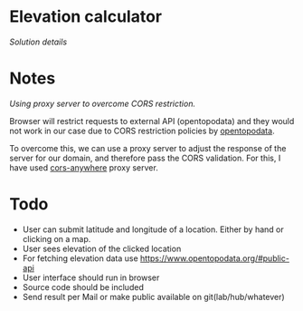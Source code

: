 # Elevation calculator

*Solution details*


# Notes 

*Using proxy server to overcome CORS restriction.*

Browser will restrict requests to external API (opentopodata) and they would not work in our case due to 
CORS restriction policies by [opentopodata](https://www.opentopodata.org/). 

To overcome this, we can use a proxy server to adjust the response of the server for our domain, and therefore
pass the CORS validation. For this, I have used [cors-anywhere](https://github.com/Rob--W/cors-anywhere) proxy server.

# Todo

* User can submit latitude and longitude of a location. Either by hand or clicking on a map.
* User sees elevation of the clicked location
* For fetching elevation data use https://www.opentopodata.org/#public-api
* User interface should run in browser
* Source code should be included
* Send result per Mail or make public available on git(lab/hub/whatever)

 